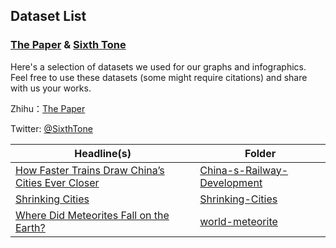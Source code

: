 ## Dataset List
### [The Paper](http://www.thepaper.cn/list_25635) & [Sixth Tone](http://sixthtone.com/)

Here's a selection of datasets we used for our graphs and infographics. Feel free to use these datasets (some might require citations) and share with us your works. 

Zhihu：[The Paper](https://www.zhihu.com/people/mei-shu-ke/activities)

Twitter: [@SixthTone](https://twitter.com/SixthTone)

Headline(s) | Folder
---------|-------------
[How Faster Trains Draw China’s Cities Ever Closer](http://www.sixthtone.com/news/1000893/how-faster-trains-draw-chinas-cities-ever-closer)|[China-s-Railway-Development](https://github.com/839-Studio/China-s-Railway-Development)
[Shrinking Cities](http://interaction.sixthtone.com/feature/2018/shrinking-cities/index.html)|[Shrinking-Cities](https://github.com/839-Studio/Shrinking-Cities)
[Where Did Meteorites Fall on the Earth?](https://www.thepaper.cn/newsDetail_forward_2175730)|[world-meteorite](https://github.com/839-Studio/world-meteorite)
